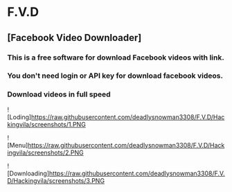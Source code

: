 #            F.V.D
## [Facebook Video Downloader]

### This is a free software for download Facebook videos with link. 

### You don't need login or API key for download facebook videos.

### Download videos in full speed

![Loding]https://raw.githubusercontent.com/deadlysnowman3308/F.V.D/Hackingvila/screenshots/1.PNG

![Menu]https://raw.githubusercontent.com/deadlysnowman3308/F.V.D/Hackingvila/screenshots/2.PNG

![Downloading]https://raw.githubusercontent.com/deadlysnowman3308/F.V.D/Hackingvila/screenshots/3.PNG
